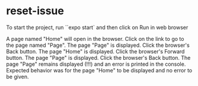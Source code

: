 # reset-issue

To start the project, run
``expo start`
and then click on Run in web browser

A page named "Home" will open in the browser.
Click on the link to go to the page named "Page". The page "Page" is displayed.
Click the browser's Back button. The page "Home" is displayed.
Click the browser's Forward button. The page "Page" is displayed.
Click the browser's Back button. The page "Page" remains displayed (!!!) and an error is printed in the console. Expected behavior was for the page "Home" to be displayed and no error to be given.
